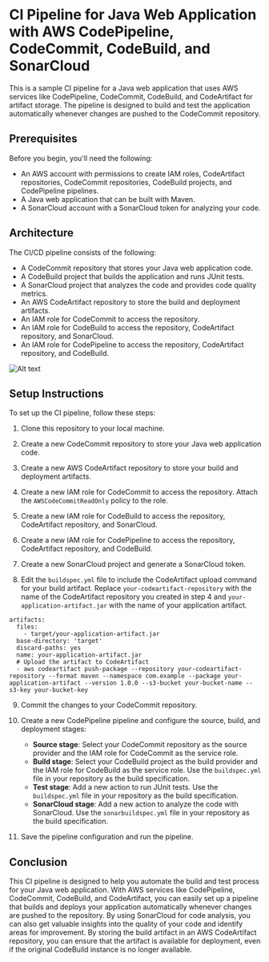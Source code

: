 # CI Pipeline for Java Web Application with AWS CodePipeline, CodeCommit, CodeBuild, and SonarCloud

This is a sample CI pipeline for a Java web application that uses AWS services like CodePipeline, CodeCommit, CodeBuild, and CodeArtifact for artifact storage. The pipeline is designed to build and test the application automatically whenever changes are pushed to the CodeCommit repository.

## Prerequisites

Before you begin, you'll need the following:

* An AWS account with permissions to create IAM roles, CodeArtifact repositories, CodeCommit repositories, CodeBuild projects, and CodePipeline pipelines.
* A Java web application that can be built with Maven.
* A SonarCloud account with a SonarCloud token for analyzing your code.

## Architecture

The CI/CD pipeline consists of the following:

* A CodeCommit repository that stores your Java web application code.
* A CodeBuild project that builds the application and runs JUnit tests.
* A SonarCloud project that analyzes the code and provides code quality metrics.
* An AWS CodeArtifact repository to store the build and deployment artifacts.
* An IAM role for CodeCommit to access the repository.
* An IAM role for CodeBuild to access the repository, CodeArtifact repository, and SonarCloud.
* An IAM role for CodePipeline to access the repository, CodeArtifact repository, and CodeBuild.

![Alt text](architecture.png "Architecture")

## Setup Instructions

To set up the CI pipeline, follow these steps:

1. Clone this repository to your local machine.

2. Create a new CodeCommit repository to store your Java web application code.

3. Create a new AWS CodeArtifact repository to store your build and deployment artifacts.

4. Create a new IAM role for CodeCommit to access the repository. Attach the `AWSCodeCommitReadOnly` policy to the role.

5. Create a new IAM role for CodeBuild to access the repository, CodeArtifact repository, and SonarCloud.

6. Create a new IAM role for CodePipeline to access the repository, CodeArtifact repository, and CodeBuild.

7. Create a new SonarCloud project and generate a SonarCloud token.

8. Edit the `buildspec.yml` file to include the CodeArtifact upload command for your build artifact. Replace `your-codeartifact-repository` with the name of the CodeArtifact repository you created in step 4 and `your-application-artifact.jar` with the name of your application artifact.

```
artifacts:
  files:
    - target/your-application-artifact.jar
  base-directory: 'target'
  discard-paths: yes
  name: your-application-artifact.jar
  # Upload the artifact to CodeArtifact
  - aws codeartifact push-package --repository your-codeartifact-repository --format maven --namespace com.example --package your-application-artifact --version 1.0.0 --s3-bucket your-bucket-name --s3-key your-bucket-key
```

9. Commit the changes to your CodeCommit repository.

10. Create a new CodePipeline pipeline and configure the source, build, and deployment stages:

    * **Source stage**: Select your CodeCommit repository as the source provider and the IAM role for CodeCommit as the service role.
    * **Build stage**: Select your CodeBuild project as the build provider and the IAM role for CodeBuild as the service role. Use the `buildspec.yml` file in your repository as the build specification.
    * **Test stage**: Add a new action to run JUnit tests. Use the `buildspec.yml` file in your repository as the build specification.
    * **SonarCloud stage**: Add a new action to analyze the code with SonarCloud. Use the `sonarbuildspec.yml` file in your repository as the build specification.

11. Save the pipeline configuration and run the pipeline.

## Conclusion

This CI pipeline is designed to help you automate the build and test process for your Java web application. With AWS services like CodePipeline, CodeCommit, CodeBuild, and CodeArtifact, you can easily set up a pipeline that builds and deploys your application automatically whenever changes are pushed to the repository. By using SonarCloud for code analysis, you can also get valuable insights into the quality of your code and identify areas for improvement. By storing the build artifact in an AWS CodeArtifact repository, you can ensure that the artifact is available for deployment, even if the original CodeBuild instance is no longer available.
